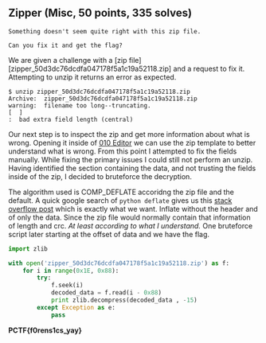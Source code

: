 ## Zipper (Misc, 50 points, 335 solves)

    Something doesn't seem quite right with this zip file.
    
    Can you fix it and get the flag?

We are given a challenge with a [zip file][zipper_50d3dc76dcdfa047178f5a1c19a52118.zip] and a request to fix it. Attempting to unzip it returns an error as expected.
```
$ unzip zipper_50d3dc76dcdfa047178f5a1c19a52118.zip
Archive:  zipper_50d3dc76dcdfa047178f5a1c19a52118.zip
warning:  filename too long--truncating.
[  ]
:  bad extra field length (central)
```

Our next step is to inspect the zip and get more information about what is wrong. Opening it inside of [010 Editor](https://www.sweetscape.com/010editor/) we can use the zip template to better understand what is wrong. From this point I attempted to fix the fields manually. While fixing the primary issues I could still not perform an unzip. Having identified the section containing the data, and not trusting the fields inside of the zip, I decided to bruteforce the decryption.

The algorithm used is COMP_DEFLATE accoridng the zip file and the default. A quick google search of `python deflate` gives us this [stack overflow post](http://stackoverflow.com/questions/1089662/python-inflate-and-deflate-implementations) which is exactly what we want. Inflate without the header and of only the data. Since the zip file would normally contain that information of length and crc. _At least according to what I understand._ One bruteforce script later starting at the offset of data and we have the flag.

```python
import zlib

with open('zipper_50d3dc76dcdfa047178f5a1c19a52118.zip') as f:
    for i in range(0x1E, 0x88):
        try:
            f.seek(i)
            decoded_data = f.read(i - 0x88)
            print zlib.decompress(decoded_data , -15)
        except Exception as e:
            pass
```

**PCTF{f0rens1cs_yay}**
